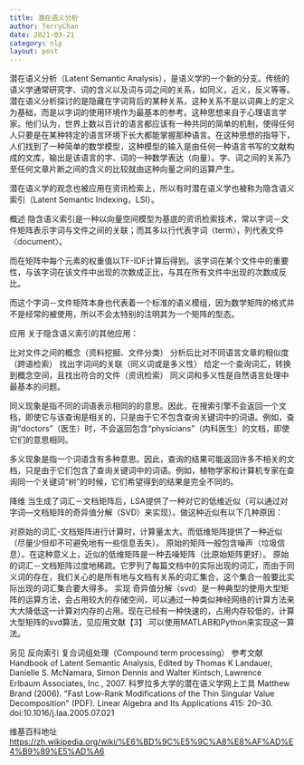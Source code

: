 ```yaml
---
title: 潜在语义分析
author: TerryChan
date: 2021-03-21
category: nlp
layout: post
---
```


潜在语义分析（Latent Semantic Analysis），是语义学的一个新的分支。传统的语义学通常研究字、词的含义以及词与词之间的关系，如同义，近义，反义等等。潜在语义分析探讨的是隐藏在字词背后的某种关系，这种关系不是以词典上的定义为基础，而是以字词的使用环境作为最基本的参考。这种思想来自于心理语言学家。他们认为，世界上数以百计的语言都应该有一种共同的简单的机制，使得任何人只要是在某种特定的语言环境下长大都能掌握那种语言。在这种思想的指导下，人们找到了一种简单的数学模型，这种模型的输入是由任何一种语言书写的文献构成的文库，输出是该语言的字、词的一种数学表达（向量）。字、词之间的关系乃至任何文章片断之间的含义的比较就由这种向量之间的运算产生。

潜在语义学的观念也被应用在资讯检索上，所以有时潜在语义学也被称为隐含语义索引（Latent Semantic Indexing，LSI）。


概述
隐含语义索引是一种以向量空间模型为基底的资讯检索技术，常以字词－文件矩阵表示字词与文件之间的关联；而其多以行代表字词〈term〉，列代表文件〈document〉。

而在矩阵中每个元素的权重值以TF-IDF计算后得到。该字词在某个文件中的重要性，与该字词在该文件中出现的次数成正比，与其在所有文件中出现的次数成反比。

而这个字词－文件矩阵本身也代表着一个标准的语义模组，因为数学矩阵的格式并不是经常的被使用，所以不会太特别的注明其为一个矩阵的型态。

应用
关于隐含语义索引的其他应用：

比对文件之间的概念（资料挖掘、文件分类）
分析后比对不同语言文章的相似度（跨语检索）
找出字词间的关联（同义词或是多义性）
给定一个查询词汇，转换到概念空间，且找出符合的文件（资讯检索）
同义词和多义性是自然语言处理中最基本的问题。

同义现象是指不同的词语表示相同的的意思。因此，在搜索引擎不会返回一个文档，即使它与该查询是相关的，只是由于它不包含查询关键词中的词语。例如，查询“doctors”（医生）时，不会返回包含“physicians”（内科医生）的文档，即使它们的意思相同。

多义现象是指一个词语含有多种意思。因此，查询的结果可能返回许多不相关的文档，只是由于它们包含了查询关键词中的词语。例如，植物学家和计算机专家在查询同一个关键词“树”的时候，它们希望得到的结果是完全不同的。

降维
当生成了词汇－文档矩阵后，LSA提供了一种对它的低维近似（可以通过对字词—文档矩阵的奇异值分解（SVD）来实现）。做这种近似有以下几种原因：

对原始的词汇-文档矩阵进行计算时，计算量太大。而低维矩阵提供了一种近似（尽量少但却不可避免地有一些信息丢失）。
原始的矩阵一般包含噪声（垃圾信息）。在这种意义上，近似的低维矩阵是一种去噪矩阵（比原始矩阵更好）。
原始的词汇－文档矩阵过度地稀疏。它罗列了每篇文档中的实际出现的词汇，而由于同义词的存在，我们关心的是所有地与文档有关系的词汇集合，这个集合一般要比实际出现的词汇集合要大得多。
实现
奇异值分解（svd）是一种典型的使用大型矩阵的运算方法，会占用较大的存储空间，可以通过一种类似神经网络的计算方法来大大降低这一计算对内存的占用。现在已经有一种快速的，占用内存较低的，计算大型矩阵的svd算法，见应用文献【3】.可以使用MATLAB和Python来实现这一算法。

另见
反向索引
复合词组处理（Compound term processing）
参考文献
Handbook of Latent Semantic Analysis, Edited by Thomas K Landauer, Danielle S. McNamara, Simon Dennis and Walter Kintsch, Lawrence Erlbaum Associates, Inc., 2007.
科罗拉多大学的潜在语义学网上工具
Matthew Brand (2006). "Fast Low-Rank Modifications of the Thin Singular Value Decomposition" (PDF). Linear Algebra and Its Applications 415: 20–30. doi:10.1016/j.laa.2005.07.021

维基百科地址 https://zh.wikipedia.org/wiki/%E6%BD%9C%E5%9C%A8%E8%AF%AD%E4%B9%89%E5%AD%A6
